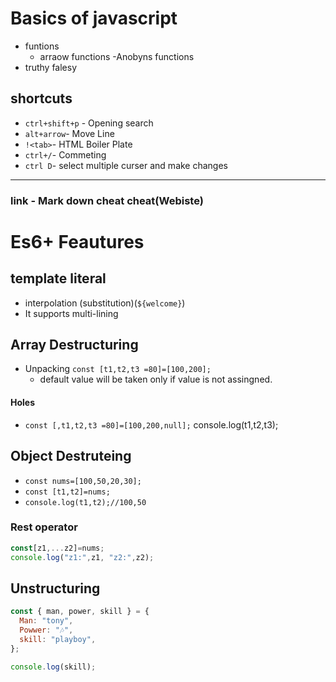# Basics of javascript
- funtions
    - arraow functions
    -Anobyns functions
- truthy falesy
## shortcuts
- `ctrl+shift+p` - Opening search
- `alt+arrow`- Move Line
- `!<tab>`- HTML Boiler Plate
- `ctrl+/`- Commeting
- `ctrl D`- select multiple curser and make changes
---
### link - Mark down cheat cheat(Webiste)

# Es6+ Feautures
## template literal 
- interpolation (substitution)(`${welcome}`)
- It supports multi-lining
## Array Destructuring
- Unpacking
`const [t1,t2,t3 =80]=[100,200];`
    - default value will be taken only if value is not assingned.
#### Holes
   - `const [,t1,t2,t3 =80]=[100,200,null];`
    console.log(t1,t2,t3);

## Object Destruteing
- `const nums=[100,50,20,30];`
- `const [t1,t2]=nums;`
- `console.log(t1,t2);//100,50`
### Rest operator
```js
const[z1,...z2]=nums;
console.log("z1:",z1, "z2:",z2);
```
## Unstructuring
```js
const { man, power, skill } = {
  Man: "tony",
  Powwer: "🎶",
  skill: "playboy",
};

console.log(skill);
```

